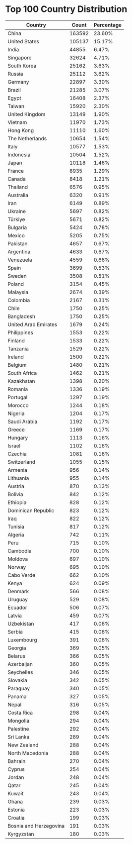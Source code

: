 # Top 100 Country Distribution
| Country | Count | Percentage |
|----|----|----|
| China | 163592 | 23.60% |
| United States | 105137 | 15.17% |
| India | 44855 | 6.47% |
| Singapore | 32624 | 4.71% |
| South Korea | 25162 | 3.63% |
| Russia | 25112 | 3.62% |
| Germany | 22897 | 3.30% |
| Brazil | 21285 | 3.07% |
| Egypt | 16408 | 2.37% |
| Taiwan | 15920 | 2.30% |
| United Kingdom | 13149 | 1.90% |
| Vietnam | 11970 | 1.73% |
| Hong Kong | 11110 | 1.60% |
| The Netherlands | 10654 | 1.54% |
| Italy | 10577 | 1.53% |
| Indonesia | 10504 | 1.52% |
| Japan | 10118 | 1.46% |
| France | 8935 | 1.29% |
| Canada | 8418 | 1.21% |
| Thailand | 6576 | 0.95% |
| Australia | 6320 | 0.91% |
| Iran | 6149 | 0.89% |
| Ukraine | 5697 | 0.82% |
| Türkiye | 5671 | 0.82% |
| Bulgaria | 5424 | 0.78% |
| Mexico | 5205 | 0.75% |
| Pakistan | 4657 | 0.67% |
| Argentina | 4633 | 0.67% |
| Venezuela | 4559 | 0.66% |
| Spain | 3699 | 0.53% |
| Sweden | 3508 | 0.51% |
| Poland | 3154 | 0.45% |
| Malaysia | 2674 | 0.39% |
| Colombia | 2167 | 0.31% |
| Chile | 1750 | 0.25% |
| Bangladesh | 1750 | 0.25% |
| United Arab Emirates | 1679 | 0.24% |
| Philippines | 1553 | 0.22% |
| Finland | 1533 | 0.22% |
| Tanzania | 1529 | 0.22% |
| Ireland | 1500 | 0.22% |
| Belgium | 1480 | 0.21% |
| South Africa | 1462 | 0.21% |
| Kazakhstan | 1398 | 0.20% |
| Romania | 1336 | 0.19% |
| Portugal | 1297 | 0.19% |
| Morocco | 1244 | 0.18% |
| Nigeria | 1204 | 0.17% |
| Saudi Arabia | 1192 | 0.17% |
| Greece | 1169 | 0.17% |
| Hungary | 1113 | 0.16% |
| Israel | 1102 | 0.16% |
| Czechia | 1081 | 0.16% |
| Switzerland | 1055 | 0.15% |
| Armenia | 956 | 0.14% |
| Lithuania | 955 | 0.14% |
| Austria | 870 | 0.13% |
| Bolivia | 842 | 0.12% |
| Ethiopia | 828 | 0.12% |
| Dominican Republic | 823 | 0.12% |
| Iraq | 822 | 0.12% |
| Tunisia | 817 | 0.12% |
| Algeria | 742 | 0.11% |
| Peru | 715 | 0.10% |
| Cambodia | 700 | 0.10% |
| Moldova | 697 | 0.10% |
| Norway | 695 | 0.10% |
| Cabo Verde | 662 | 0.10% |
| Kenya | 624 | 0.09% |
| Denmark | 566 | 0.08% |
| Uruguay | 529 | 0.08% |
| Ecuador | 506 | 0.07% |
| Latvia | 459 | 0.07% |
| Uzbekistan | 417 | 0.06% |
| Serbia | 415 | 0.06% |
| Luxembourg | 391 | 0.06% |
| Georgia | 369 | 0.05% |
| Belarus | 366 | 0.05% |
| Azerbaijan | 360 | 0.05% |
| Seychelles | 346 | 0.05% |
| Slovakia | 342 | 0.05% |
| Paraguay | 340 | 0.05% |
| Panama | 327 | 0.05% |
| Nepal | 316 | 0.05% |
| Costa Rica | 298 | 0.04% |
| Mongolia | 294 | 0.04% |
| Palestine | 292 | 0.04% |
| Sri Lanka | 289 | 0.04% |
| New Zealand | 288 | 0.04% |
| North Macedonia | 288 | 0.04% |
| Bahrain | 270 | 0.04% |
| Cyprus | 254 | 0.04% |
| Jordan | 248 | 0.04% |
| Qatar | 245 | 0.04% |
| Kuwait | 243 | 0.04% |
| Ghana | 239 | 0.03% |
| Estonia | 223 | 0.03% |
| Croatia | 199 | 0.03% |
| Bosnia and Herzegovina | 191 | 0.03% |
| Kyrgyzstan | 180 | 0.03% |
